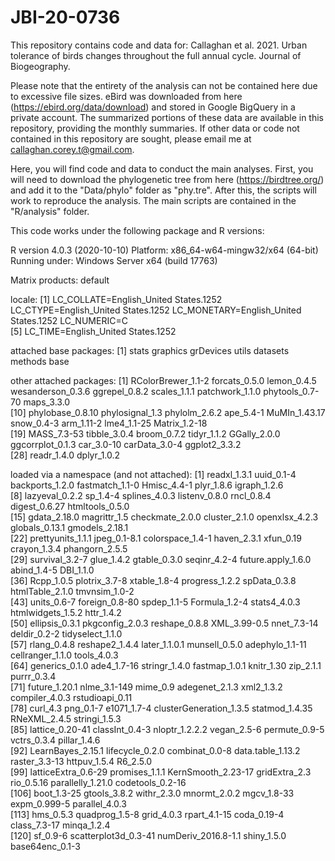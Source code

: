 # JBI-20-0736
This repository contains code and data for: Callaghan et al. 2021. Urban tolerance of birds changes throughout the full annual cycle. Journal of Biogeography.

Please note that the entirety of the analysis can not be contained here due to excessive file sizes. eBird was downloaded from here (https://ebird.org/data/download) and stored in Google BigQuery in a private account. The summarized portions of these data are available in this repository, providing the monthly summaries. If other data or code not contained in this repository are sought, please email me at callaghan.corey.t@gmail.com.

Here, you will find code and data to conduct the main analyses. First, you will need to download the phylogenetic tree from here (https://birdtree.org/) and add it to the "Data/phylo" folder as "phy.tre". After this, the scripts will work to reproduce the analysis. The main scripts are contained in the "R/analysis" folder.

This code works under the following package and R versions:

R version 4.0.3 (2020-10-10)
Platform: x86_64-w64-mingw32/x64 (64-bit)
Running under: Windows Server x64 (build 17763)

Matrix products: default

locale:
[1] LC_COLLATE=English_United States.1252  LC_CTYPE=English_United States.1252    LC_MONETARY=English_United States.1252 LC_NUMERIC=C                          
[5] LC_TIME=English_United States.1252    

attached base packages:
[1] stats     graphics  grDevices utils     datasets  methods   base     

other attached packages:
 [1] RColorBrewer_1.1-2 forcats_0.5.0      lemon_0.4.5        wesanderson_0.3.6  ggrepel_0.8.2      scales_1.1.1       patchwork_1.1.0    phytools_0.7-70    maps_3.3.0        
[10] phylobase_0.8.10   phylosignal_1.3    phylolm_2.6.2      ape_5.4-1          MuMIn_1.43.17      snow_0.4-3         arm_1.11-2         lme4_1.1-25        Matrix_1.2-18     
[19] MASS_7.3-53        tibble_3.0.4       broom_0.7.2        tidyr_1.1.2        GGally_2.0.0       ggcorrplot_0.1.3   car_3.0-10         carData_3.0-4      ggplot2_3.3.2     
[28] readr_1.4.0        dplyr_1.0.2       

loaded via a namespace (and not attached):
  [1] readxl_1.3.1            uuid_0.1-4              backports_1.2.0         fastmatch_1.1-0         Hmisc_4.4-1             plyr_1.8.6              igraph_1.2.6           
  [8] lazyeval_0.2.2          sp_1.4-4                splines_4.0.3           listenv_0.8.0           rncl_0.8.4              digest_0.6.27           htmltools_0.5.0        
 [15] gdata_2.18.0            magrittr_1.5            checkmate_2.0.0         cluster_2.1.0           openxlsx_4.2.3          globals_0.13.1          gmodels_2.18.1         
 [22] prettyunits_1.1.1       jpeg_0.1-8.1            colorspace_1.4-1        haven_2.3.1             xfun_0.19               crayon_1.3.4            phangorn_2.5.5         
 [29] survival_3.2-7          glue_1.4.2              gtable_0.3.0            seqinr_4.2-4            future.apply_1.6.0      abind_1.4-5             DBI_1.1.0              
 [36] Rcpp_1.0.5              plotrix_3.7-8           xtable_1.8-4            progress_1.2.2          spData_0.3.8            htmlTable_2.1.0         tmvnsim_1.0-2          
 [43] units_0.6-7             foreign_0.8-80          spdep_1.1-5             Formula_1.2-4           stats4_4.0.3            htmlwidgets_1.5.2       httr_1.4.2             
 [50] ellipsis_0.3.1          pkgconfig_2.0.3         reshape_0.8.8           XML_3.99-0.5            nnet_7.3-14             deldir_0.2-2            tidyselect_1.1.0       
 [57] rlang_0.4.8             reshape2_1.4.4          later_1.1.0.1           munsell_0.5.0           adephylo_1.1-11         cellranger_1.1.0        tools_4.0.3            
 [64] generics_0.1.0          ade4_1.7-16             stringr_1.4.0           fastmap_1.0.1           knitr_1.30              zip_2.1.1               purrr_0.3.4            
 [71] future_1.20.1           nlme_3.1-149            mime_0.9                adegenet_2.1.3          xml2_1.3.2              compiler_4.0.3          rstudioapi_0.11        
 [78] curl_4.3                png_0.1-7               e1071_1.7-4             clusterGeneration_1.3.5 statmod_1.4.35          RNeXML_2.4.5            stringi_1.5.3          
 [85] lattice_0.20-41         classInt_0.4-3          nloptr_1.2.2.2          vegan_2.5-6             permute_0.9-5           vctrs_0.3.4             pillar_1.4.6           
 [92] LearnBayes_2.15.1       lifecycle_0.2.0         combinat_0.0-8          data.table_1.13.2       raster_3.3-13           httpuv_1.5.4            R6_2.5.0               
 [99] latticeExtra_0.6-29     promises_1.1.1          KernSmooth_2.23-17      gridExtra_2.3           rio_0.5.16              parallelly_1.21.0       codetools_0.2-16       
[106] boot_1.3-25             gtools_3.8.2            withr_2.3.0             mnormt_2.0.2            mgcv_1.8-33             expm_0.999-5            parallel_4.0.3         
[113] hms_0.5.3               quadprog_1.5-8          grid_4.0.3              rpart_4.1-15            coda_0.19-4             class_7.3-17            minqa_1.2.4            
[120] sf_0.9-6                scatterplot3d_0.3-41    numDeriv_2016.8-1.1     shiny_1.5.0             base64enc_0.1-3
